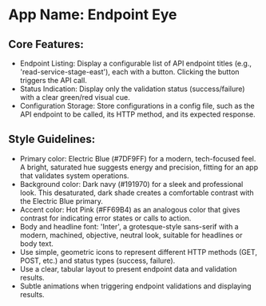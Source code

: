 # **App Name**: Endpoint Eye

## Core Features:

- Endpoint Listing: Display a configurable list of API endpoint titles (e.g., 'read-service-stage-east'), each with a button. Clicking the button triggers the API call.
- Status Indication: Display only the validation status (success/failure) with a clear green/red visual cue.
- Configuration Storage: Store configurations in a config file, such as the API endpoint to be called, its HTTP method, and its expected response.

## Style Guidelines:

- Primary color: Electric Blue (#7DF9FF) for a modern, tech-focused feel. A bright, saturated hue suggests energy and precision, fitting for an app that validates system operations.
- Background color: Dark navy (#191970) for a sleek and professional look. This desaturated, dark shade creates a comfortable contrast with the Electric Blue primary.
- Accent color: Hot Pink (#FF69B4) as an analogous color that gives contrast for indicating error states or calls to action.
- Body and headline font: 'Inter', a grotesque-style sans-serif with a modern, machined, objective, neutral look, suitable for headlines or body text.
- Use simple, geometric icons to represent different HTTP methods (GET, POST, etc.) and status types (success, failure).
- Use a clear, tabular layout to present endpoint data and validation results.
- Subtle animations when triggering endpoint validations and displaying results.